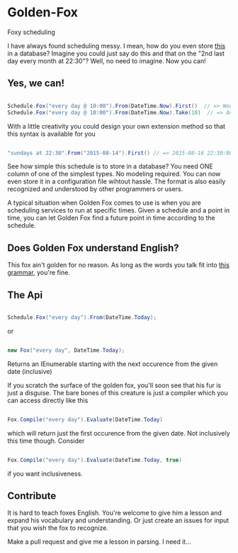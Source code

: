 # Golden-Fox
Foxy scheduling

I have always found scheduling messy. I mean, how do you even store [this](http://www.codeproject.com/KB/Tools-IDE/376731/JobScheduleProperties1.jpg) in a database? Imagine you could just say do this and that on the "2nd last day every month at 22:30"? Well, no need to imagine. Now you can!

## Yes, we can!

```csharp

Schedule.Fox("every day @ 10:00").From(DateTime.Now).First()  // => Would give you a datetime representing today or tomorrow at 10:00, depending on what the time is now.
Schedule.Fox("every day @ 10:00").From(DateTime.Now).Take(10)  // => An IEnumerable<DateTime> with 10 entries starting from today or tomorrow, depending on what the time is now.

```

With a little creativity you could design your own extension method so that this syntax is available for you
```csharp

"sundays at 22:30".From("2015-08-14").First() // => 2015-08-16 22:30:00

```

See how simple this schedule is to store in a database? You need ONE column of one of the simplest types. No modeling required. You can now even store it in a configuration file wihtout hassle. The format is also easily recognized and understood by other programmers or users. 

A typical situation when Golden Fox comes to use is when you are scheduling services to run at specific times. 
Given a schedule and a point in time, you can let Golden Fox find a future point in time according to the schedule.

## Does Golden Fox understand English?

This fox ain't golden for no reason. As long as the words you talk fit into [this grammar](GoldenFox.ANTLR/GoldenFoxLanguage.g4), you're fine.

## The Api

```csharp

Schedule.Fox("every day").From(DateTime.Today);

```

or

```csharp

new Fox("every day", DateTime.Today);

```
Returns an IEnumerable starting with the next occurence from the given date (inclusive)

If you scratch the surface of the golden fox, you'll soon see that his fur is just a disguise. The bare bones of this creature is just a compiler which you can access directly like this


```csharp

Fox.Compile("every day").Evaluate(DateTime.Today)

```

which will return just the first occurence from the given date. Not inclusively this time though. Consider 


```csharp

Fox.Compile("every day").Evaluate(DateTime.Today, true)

```

if you want inclusiveness.

## Contribute

It is hard to teach foxes English. You're welcome to give him a lesson and expand his vocabulary and understanding. Or just create an issues for input that you wish the fox to recognize.

Make a pull request and give me a lesson in parsing. I need it...


